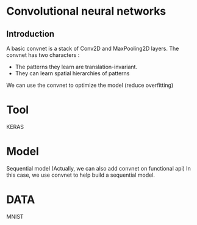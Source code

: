 # Convolutional neural networks

## Introduction

A basic convnet is a stack of Conv2D and MaxPooling2D layers.
The convnet has two characters :
  * The patterns they learn are translation-invariant.
  * They can learn spatial hierarchies of patterns
 
 We can use the convnet to optimize the model (reduce overfitting)
 
# Tool
KERAS

# Model

Sequential model
(Actually, we can also add convnet on functional api)
In this case, we use convnet to help build a sequential model.

# DATA
MNIST
